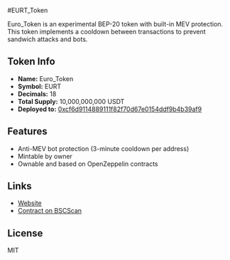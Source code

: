 
#EURT_Token

Euro_Token is an experimental BEP-20 token with built-in MEV protection.  
This token implements a cooldown between transactions to prevent sandwich attacks and bots.

## Token Info

- **Name:** Euro_Token  
- **Symbol:** EURT  
- **Decimals:** 18  
- **Total Supply:** 10,000,000,000 USDT  
- **Deployed to:** [0xcf6d9114889111f82f70d67e0154ddf9b4b39af9](https://bscscan.com/token/0xcf6d9114889111f82f70d67e0154ddf9b4b39af9)

## Features

- Anti-MEV bot protection (3-minute cooldown per address)
- Mintable by owner
- Ownable and based on OpenZeppelin contracts

## Links

- [Website](https://usdt-token1.github.io/EURT_Token/)
- [Contract on BSCScan](https://bscscan.com/address/0xcf6d9114889111f82f70d67e0154ddf9b4b39af9)

## License

MIT
